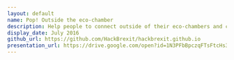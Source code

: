 ```yaml
---
layout: default
name: Pop! Outside the eco-chamber
description: Help people to connect outside of their eco-chambers and creating safe space for conversations. Building bridges and building trust.
display_date: July 2016
github_url: https://github.com/HackBrexit/hackbrexit.github.io
presentation_url: https://drive.google.com/open?id=1N3PFbBpczqFTsFtcHs3eRdbfW9UhnfVK_Lde5KQxJNw
---
```

